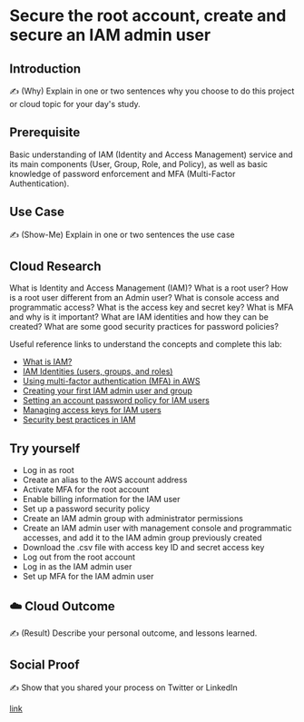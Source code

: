 # Secure the root account, create and secure an IAM admin user

## Introduction

✍️ (Why) Explain in one or two sentences why you choose to do this project or cloud topic for your day's study.

## Prerequisite

Basic understanding of IAM (Identity and Access Management) service and its main components (User, Group, Role, and Policy), as well as basic knowledge of password enforcement and MFA (Multi-Factor Authentication).

## Use Case

✍️ (Show-Me) Explain in one or two sentences the use case

## Cloud Research

What is Identity and Access Management (IAM)?
What is a root user?
How is a root user different from an Admin user?
What is console access and programmatic access?
What is the access key and secret key?
What is MFA and why is it important?
What are IAM identities and how they can be created?
What are some good security practices for password policies?

Useful reference links to understand the concepts and complete this lab:

- [What is IAM?](https://docs.aws.amazon.com/IAM/latest/UserGuide/introduction.html)
- [IAM Identities (users, groups, and roles)](https://docs.aws.amazon.com/IAM/latest/UserGuide/id.html)
- [Using multi-factor authentication (MFA) in AWS](https://docs.aws.amazon.com/IAM/latest/UserGuide/id_credentials_mfa.html)
- [Creating your first IAM admin user and group](https://docs.aws.amazon.com/IAM/latest/UserGuide/getting-started_create-admin-group.html)
- [Setting an account password policy for IAM users](https://docs.aws.amazon.com/IAM/latest/UserGuide/id_credentials_passwords_account-policy.html?icmpid=docs_iam_console)
- [Managing access keys for IAM users](https://docs.aws.amazon.com/IAM/latest/UserGuide/id_credentials_access-keys.html)
- [Security best practices in IAM](https://docs.aws.amazon.com/IAM/latest/UserGuide/best-practices.html)

## Try yourself

- Log in as root
- Create an alias to the AWS account address
- Activate MFA for the root account
- Enable billing information for the IAM user
- Set up a password security policy
- Create an IAM admin group with administrator permissions
- Create an IAM admin user with management console and programmatic accesses, and add it to the IAM admin group previously created
- Download the .csv file with access key ID and secret access key
- Log out from the root account
- Log in as the IAM admin user
- Set up MFA for the IAM admin user

## ☁️ Cloud Outcome

✍️ (Result) Describe your personal outcome, and lessons learned.

## Social Proof

✍️ Show that you shared your process on Twitter or LinkedIn

[link](link)

